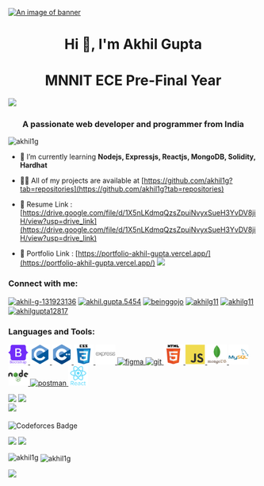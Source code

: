 [![An image of banner](https://user-images.githubusercontent.com/74038190/213910845-af37a709-8995-40d6-be59-724526e3c3d7.gif)](https://user-images.githubusercontent.com/74038190/213910845-af37a709-8995-40d6-be59-724526e3c3d7.gif)
<h1 align="center">Hi 👋, I'm Akhil Gupta</h1>
<h1 align="center"> MNNIT ECE Pre-Final Year</h1>
<img src="https://user-images.githubusercontent.com/73097560/115834477-dbab4500-a447-11eb-908a-139a6edaec5c.gif"></a>
<h3 align="center">A passionate web developer and programmer from India</h3>

<p align="left"> <img src="https://komarev.com/ghpvc/?username=akhil1g&label=Profile%20views&color=0e75b6&style=flat" alt="akhil1g" /> </p>



- 🌱 I’m currently learning **Nodejs, Expressjs, Reactjs, MongoDB, Solidity, Hardhat**

- 👨‍💻 All of my projects are available at [https://github.com/akhil1g?tab=repositories](https://github.com/akhil1g?tab=repositories)

- 📄 Resume Link : [https://drive.google.com/file/d/1X5nLKdmqQzsZpuiNvyxSueH3YvDV8jiH/view?usp=drive_link](https://drive.google.com/file/d/1X5nLKdmqQzsZpuiNvyxSueH3YvDV8jiH/view?usp=drive_link)

- 💼 Portfolio Link : [https://portfolio-akhil-gupta.vercel.app/](https://portfolio-akhil-gupta.vercel.app/)
<img src="https://user-images.githubusercontent.com/73097560/115834477-dbab4500-a447-11eb-908a-139a6edaec5c.gif"></a>
<h3 align="left">Connect with me:</h3>
<p align="left">
<a href="https://linkedin.com/in/akhil-g-131923136" target="blank"><img align="center" src="https://raw.githubusercontent.com/rahuldkjain/github-profile-readme-generator/master/src/images/icons/Social/linked-in-alt.svg" alt="akhil-g-131923136" height="30" width="40" /></a>
<a href="https://instagram.com/akhil.gupta.5454" target="blank"><img align="center" src="https://raw.githubusercontent.com/rahuldkjain/github-profile-readme-generator/master/src/images/icons/Social/instagram.svg" alt="akhil.gupta.5454" height="30" width="40" /></a>
<a href="https://www.codechef.com/users/beinggojo" target="blank"><img align="center" src="https://cdn.jsdelivr.net/npm/simple-icons@3.1.0/icons/codechef.svg" alt="beinggojo" height="30" width="40" /></a>
<a href="https://codeforces.com/profile/akhilg11" target="blank"><img align="center" src="https://raw.githubusercontent.com/rahuldkjain/github-profile-readme-generator/master/src/images/icons/Social/codeforces.svg" alt="akhilg11" height="30" width="40" /></a>
<a href="https://www.leetcode.com/akhilg11" target="blank"><img align="center" src="https://raw.githubusercontent.com/rahuldkjain/github-profile-readme-generator/master/src/images/icons/Social/leet-code.svg" alt="akhilg11" height="30" width="40" /></a>
<a href="https://auth.geeksforgeeks.org/user/akhilgupta12817" target="blank"><img align="center" src="https://raw.githubusercontent.com/rahuldkjain/github-profile-readme-generator/master/src/images/icons/Social/geeks-for-geeks.svg" alt="akhilgupta12817" height="30" width="40" /></a>
</p>

<h3 align="left">Languages and Tools:</h3>
<p align="left"> <a href="https://getbootstrap.com" target="_blank" rel="noreferrer"> <img src="https://raw.githubusercontent.com/devicons/devicon/master/icons/bootstrap/bootstrap-plain-wordmark.svg" alt="bootstrap" width="40" height="40"/> </a> <a href="https://www.cprogramming.com/" target="_blank" rel="noreferrer"> <img src="https://raw.githubusercontent.com/devicons/devicon/master/icons/c/c-original.svg" alt="c" width="40" height="40"/> </a> <a href="https://www.w3schools.com/cpp/" target="_blank" rel="noreferrer"> <img src="https://raw.githubusercontent.com/devicons/devicon/master/icons/cplusplus/cplusplus-original.svg" alt="cplusplus" width="40" height="40"/> </a> <a href="https://www.w3schools.com/css/" target="_blank" rel="noreferrer"> <img src="https://raw.githubusercontent.com/devicons/devicon/master/icons/css3/css3-original-wordmark.svg" alt="css3" width="40" height="40"/> </a> <a href="https://expressjs.com" target="_blank" rel="noreferrer"> <img src="https://raw.githubusercontent.com/devicons/devicon/master/icons/express/express-original-wordmark.svg" alt="express" width="40" height="40"/> </a> <a href="https://www.figma.com/" target="_blank" rel="noreferrer"> <img src="https://www.vectorlogo.zone/logos/figma/figma-icon.svg" alt="figma" width="40" height="40"/> </a> <a href="https://git-scm.com/" target="_blank" rel="noreferrer"> <img src="https://www.vectorlogo.zone/logos/git-scm/git-scm-icon.svg" alt="git" width="40" height="40"/> </a> <a href="https://www.w3.org/html/" target="_blank" rel="noreferrer"> <img src="https://raw.githubusercontent.com/devicons/devicon/master/icons/html5/html5-original-wordmark.svg" alt="html5" width="40" height="40"/> </a> <a href="https://developer.mozilla.org/en-US/docs/Web/JavaScript" target="_blank" rel="noreferrer"> <img src="https://raw.githubusercontent.com/devicons/devicon/master/icons/javascript/javascript-original.svg" alt="javascript" width="40" height="40"/> </a> <a href="https://www.mongodb.com/" target="_blank" rel="noreferrer"> <img src="https://raw.githubusercontent.com/devicons/devicon/master/icons/mongodb/mongodb-original-wordmark.svg" alt="mongodb" width="40" height="40"/> </a> <a href="https://www.mysql.com/" target="_blank" rel="noreferrer"> <img src="https://raw.githubusercontent.com/devicons/devicon/master/icons/mysql/mysql-original-wordmark.svg" alt="mysql" width="40" height="40"/> </a> <a href="https://nodejs.org" target="_blank" rel="noreferrer"> <img src="https://raw.githubusercontent.com/devicons/devicon/master/icons/nodejs/nodejs-original-wordmark.svg" alt="nodejs" width="40" height="40"/> </a> <a href="https://postman.com" target="_blank" rel="noreferrer"> <img src="https://www.vectorlogo.zone/logos/getpostman/getpostman-icon.svg" alt="postman" width="40" height="40"/> </a> <a href="https://reactjs.org/" target="_blank" rel="noreferrer"> <img src="https://raw.githubusercontent.com/devicons/devicon/master/icons/react/react-original-wordmark.svg" alt="react" width="40" height="40"/> </a> </p>

<img src="https://user-images.githubusercontent.com/73097560/115834477-dbab4500-a447-11eb-908a-139a6edaec5c.gif"></a>
![](https://leetcard.jacoblin.cool/akhilg11?ext=contest&width=800&border=0&radius=20&height=450)
<br>
![](https://cp-logo.vercel.app/codechef/beinggojo)<br><br>
![Codeforces Badge](https://codeforces-readme-stats.vercel.app/api/badge?username=akhilg11) <!-- codeforces --><br>

<img src="https://atrating.baoshuo.dev/rating?username=akhilg11"> <!-- atcoder -->
<img src="https://user-images.githubusercontent.com/73097560/115834477-dbab4500-a447-11eb-908a-139a6edaec5c.gif"></a>
<p><img align="left" src="https://github-readme-stats.vercel.app/api/top-langs?username=akhil1g&show_icons=true&locale=en&layout=compact" alt="akhil1g" /></p>

<p>&nbsp;<img align="center" src="https://github-readme-stats.vercel.app/api?username=akhil1g&show_icons=true&locale=en" alt="akhil1g" /></p>
<img src="https://user-images.githubusercontent.com/73097560/115834477-dbab4500-a447-11eb-908a-139a6edaec5c.gif"></a>
